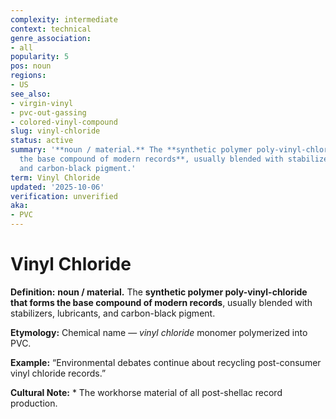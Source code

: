 ```yaml
---
complexity: intermediate
context: technical
genre_association:
- all
popularity: 5
pos: noun
regions:
- US
see_also:
- virgin-vinyl
- pvc-out-gassing
- colored-vinyl-compound
slug: vinyl-chloride
status: active
summary: '**noun / material.** The **synthetic polymer poly-vinyl-chloride that forms
  the base compound of modern records**, usually blended with stabilizers, lubricants,
  and carbon-black pigment.'
term: Vinyl Chloride
updated: '2025-10-06'
verification: unverified
aka:
- PVC
---
```


# Vinyl Chloride

**Definition:** **noun / material.** The **synthetic polymer poly-vinyl-chloride that forms the base compound of modern records**, usually blended with stabilizers, lubricants, and carbon-black pigment.

**Etymology:** Chemical name — *vinyl chloride* monomer polymerized into PVC.

**Example:** “Environmental debates continue about recycling post-consumer vinyl chloride records.”

**Cultural Note:** * The workhorse material of all post-shellac record production.

